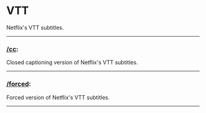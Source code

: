 # VTT

Netflix's VTT subtitles.

***

### [/cc](/cc):

Closed captioning version of Netflix's VTT subtitles.

***

### [/forced](/forced):

Forced version of Netflix's VTT subtitles.

***
